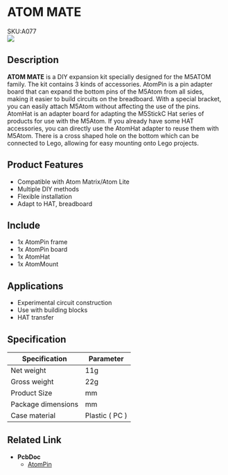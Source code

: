 # ATOM MATE

<div class="badge badge-pill badge-primary product_sku_tag">SKU:A077</div>

<div class="product_pic"><img src="assets/img/product_pics/atom_base/atomic/atomic_01.webp"></div>

## Description

**ATOM MATE** is a DIY expansion kit specially designed for the M5ATOM family. The kit contains 3 kinds of accessories. AtomPin is a pin adapter board that can expand the bottom pins of the M5Atom from all sides, making it easier to build circuits on the breadboard. With a special bracket, you can easily attach M5Atom without affecting the use of the pins. AtomHat is an adapter board for adapting the M5StickC Hat series of products for use with the M5Atom. If you already have some HAT accessories, you can directly use the AtomHat adapter to reuse them with M5Atom. There is a cross shaped hole on the bottom which can be connected to Lego, allowing for easy mounting onto Lego projects.

## Product Features

- Compatible with Atom Matrix/Atom Lite
- Multiple DIY methods
- Flexible installation
- Adapt to HAT, breadboard

## Include

-  1x AtomPin frame
-  1x AtomPin board
-  1x AtomHat
-  1x AtomMount

## Applications

- Experimental circuit construction
- Use with building blocks
- HAT transfer

## Specification

<table class="table-1">
    <thead>
    <tr>
        <th>Specification</th>
        <th>Parameter</th>
    </tr>
    </thead>
    <tbody>
        <tr>
            <td>Net weight</td>
            <td>11g</td>
        </tr>
        <tr>
            <td>Gross weight</td>
            <td>22g</td>
        </tr>
        <tr>
            <td>Product Size</td>
            <td>mm</td>
        </tr>
        <tr>
            <td>Package dimensions</td>
            <td>mm</td>
        </tr>
        <tr>
            <td>Case material</td>
            <td>Plastic ( PC )</td>
        </tr>
     </tbody>
</table>


## Related Link

-  **PcbDoc** 
    - [AtomPin](https://github.com/m5stack/m5-structural-design-file/blob/master/PCB/AtomPin.PcbDoc)

<script>

   var purchase_link = 'https://m5stack.com/collections/all/products/atomic-proto-kit';


   var quickstart_link = '';

   anchor_search(purchase_link);
   scrollFunc();

</script>

